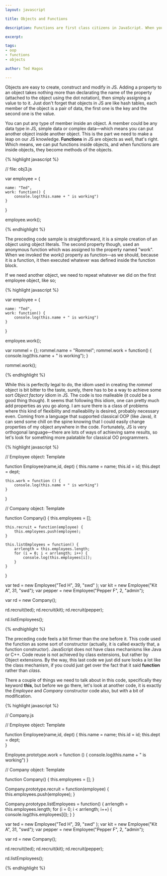 ```yaml
---
layout: javascript

title: Objects and Functions

description: Functions are first class citizens in JavaScript. When you write functions inside Object definitions, that is the first step in JS OOP

excerpt: 

tags:
- oop
- functions
- objects

author: Ted Hagos

---
```


Objects are easy to create, construct and modify in JS. Adding a property to an object takes nothing more than declarating the name of the property (attached to the object using the dot notation), then simply assigning a value to to it. Just don't forget that objects in JS are like hash tables, each member of the object is a pair of data, the first one is the key and the second one is the value. 

You can put any type of member inside an object. A member could be any data type in JS, simple data or complex data&mdash;which means you can put another object inside another object. This is the part we need to make a leap on our JS knowledge. **Functions** in JS are objects as well, that's right. Which means, we can put functions inside objects, and when functions are inside objects, they become methods of the objects. 

{% highlight javascript %}

// file: obj3.js

var employee =  {
	
	name: "Ted", 
	work: function() {
		console.log(this.name + " is working")
	}
}

employee.work();

{% endhighlight %}

The preceding code sample is straightforward, it is a simple creation of an object using object literals. The second property though, used an anonymous function which was assigned to the property named "work". When we invoked the *work()* property as function&mdash;as we should, because it is a function, it then executed whatever was defined inside the function block.  

If we need another object, we need to repeat whatever we did on the first employee object, like so;


{% highlight javascript %}

var employee =  {
	
	name: "Ted", 
	work: function() {
		console.log(this.name + " is working")
	}
}

employee.work();

var rommel = {};
rommel.name = "Rommel";
rommel.work = function() {
	console.log(this.name + " is working");
}

rommel.work();

{% endhighlight %}

While this is perfectly legal to do, the idiom used in creating the *rommel* object is bit bitter to the taste, surely, there has to be a way to achieve some sort *Object factory* idiom in JS. The code is too malleable (it could be a good thing though). It seems that following this idiom, one can pretty much add properties as you go along. I am sure there is a class of problems where this kind of flexibility and malleability is desired, probably necessary even. Coming from a language that supported classical OOP (like Java), it can send some chill on the spine knowing that I could easily change properties of my object anywhere in the code. Fortunately, JS is very orthogonal language&mdash;there are lots of ways of achieving same results, so let's look for something more palatable for classical OO programmers.

{% highlight javascript %}

// Employee object: Template

function Employee(name,id, dept) {
	this.name = name;
	this.id = id;
	this.dept = dept;	

	this.work = function () {
		console.log(this.name + " is working")
	}

}

// Company object: Template

function Company() {
	this.employees = [];
	
	this.recruit = function(employee) {
		this.employees.push(employee);
	}
	
	this.listEmployees = function() {
		arrlength = this.employees.length;
		for (i = 0; i < arrlength; i++) {
			console.log(this.employees[i]);
		}
	}	
}


var ted = new Employee("Ted H", 39, "swd" );
var kit = new Employee("Kit A", 31, "swd");
var pepper = new Employee("Pepper F", 2, "admin");

var rd = new Company();


rd.recruit(ted);
rd.recruit(kit);
rd.recruit(pepper);

rd.listEmployees();

{% endhighlight %}

The preceding code feels a bit firmer than the one before it. This code used the function as some sort of constructor (actually, it is called exactly that, a function constructor). JavaScript does not have class mechanisms like Java or C++. Code reuse is not achieved by class extensions, but rather by Object extensions. By the way, this last code we just did sure looks a lot like the class mechanism, if you could just get over the fact that it said **function** rather than *class*. 

There a couple of things we need to talk about in this code, specifically they keyword **this**, but before we go there, let's look at another code, it is exactly the *Employee* and *Company* constructor code also, but with a bit of modification. 

{% highlight javascript %}

// Company.js

// Employee object: Template

function Employee(name,id, dept) {
	this.name = name;
	this.id = id;
	this.dept = dept;	
}

Employee.prototype.work = function () {
	console.log(this.name + " is working")
}


// Company object: Template

function Company() {
	this.employees = [];
}

Company.prototype.recruit = function(employee) {
	this.employees.push(employee);
}

Company.prototype.listEmployees = function() {
	arrlength = this.employees.length;
	for (i = 0; i < arrlength; i++) {
		console.log(this.employees[i]);
	}
}

var ted = new Employee("Ted H", 39, "swd" );
var kit = new Employee("Kit A", 31, "swd");
var pepper = new Employee("Pepper F", 2, "admin");

var rd = new Company();


rd.recruit(ted);
rd.recruit(kit);
rd.recruit(pepper);

rd.listEmployees();

{% endhighlight %}